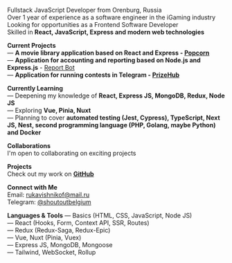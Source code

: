 Fullstack JavaScript Developer from Orenburg, Russia  
Over 1 year of experience as a software engineer in the iGaming industry  
Looking for opportunities as a Frontend Software Developer  
Skilled in **React, JavaScript, Express and modern web technologies**  

**Current Projects**  
— **A movie library application based on React and Express - <a href="https://github.com/daniltrunin/popcorn">Popcorn</a>**  
— **Application for accounting and reporting based on Node.js and Express.js** - <a href="https://github.com/daniltrunin/PVT_Report_bot">Report Bot</a>  
— **Application for running contests in Telegram - <a href="https://github.com/daniltrunin/prizehub-web-app-client">PrizeHub</a>**   

**Currently Learning**  
— Deepening my knowledge of **React, Express JS, MongoDB, Redux, Node JS**  
— Exploring **Vue, Pinia, Nuxt**  
— Planning to cover **automated testing (Jest, Cypress), TypeScript, Next JS, Nest, second programming language (PHP, Golang, maybe Python) and Docker**  

**Collaborations**  
I'm open to collaborating on exciting projects

**Projects**  
Check out my work on **[GitHub](https://github.com/daniltrunin)**  

**Connect with Me**  
Email: rukavishnikof@mail.ru  
Telegram: [@shoutoutbelgium](https://t.me/shoutoutbelgium)  

**Languages & Tools**
— Basics (HTML, CSS, JavaScript, Node JS)  
— React (Hooks, Form, Context API, SSR, Routes)  
— Redux (Redux-Saga, Redux-Epic)  
— Vue, Nuxt (Pinia, Vuex)  
— Express JS, MongoDB, Mongoose  
— Tailwind, WebSocket, Rollup  
